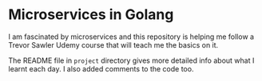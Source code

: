 # Microservices in Golang

I am fascinated by microservices and this repository is helping me follow a Trevor Sawler Udemy course that will teach me the basics on it.

The README file in `project` directory gives more detailed info about what I learnt each day. I also added comments to the code too.

   